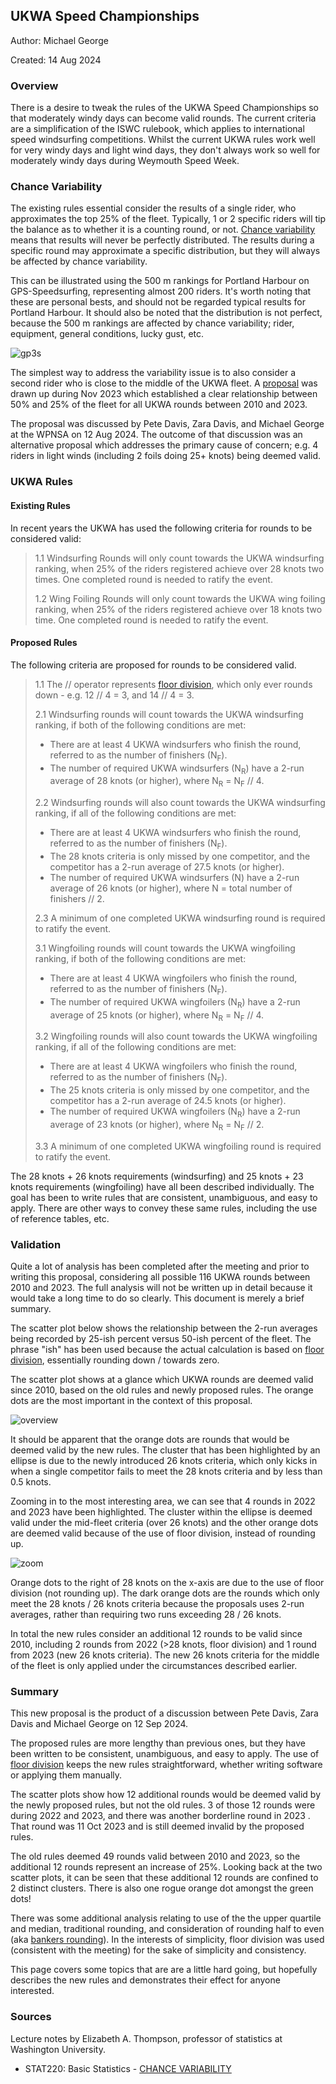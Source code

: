 ## UKWA Speed Championships

Author: Michael George

Created: 14 Aug 2024



### Overview

There is a desire to tweak the rules of the UKWA Speed Championships so that moderately windy days can become valid rounds. The current criteria are a simplification of the ISWC rulebook, which applies to international speed windsurfing competitions. Whilst the current UKWA rules work well for very windy days and light wind days, they don't always work so well for moderately windy days during Weymouth Speed Week.



### Chance Variability

The existing rules essential consider the results of a single rider, who approximates the top 25% of the fleet. Typically, 1 or 2 specific riders will tip the balance as to whether it is a counting round, or not. [Chance variability](chance-variability.pdf) means that results will never be perfectly distributed.  The results during a specific round may approximate a specific distribution, but they will always be affected by chance variability.

This can be illustrated using the 500 m rankings for Portland Harbour on GPS-Speedsurfing, representing almost 200 riders. It's worth noting that these are personal bests, and should not be regarded typical results for Portland Harbour. It should also be noted that the distribution is not perfect, because the 500 m rankings are affected by chance variability; rider, equipment, general conditions, lucky gust, etc.

![gp3s](img/gp3s.png)

The simplest way to address the variability issue is to also consider a second rider who is close to the middle of the UKWA fleet. A [proposal](../proposal-1/README.md) was drawn up during Nov 2023 which established a clear relationship between 50% and 25% of the fleet for all UKWA rounds between 2010 and 2023.

The proposal was discussed by Pete Davis, Zara Davis, and Michael George at the WPNSA on 12 Aug 2024. The outcome of that discussion was an alternative proposal which addresses the primary cause of concern; e.g. 4 riders in light winds (including 2 foils doing 25+ knots) being deemed valid.



### UKWA Rules

#### Existing Rules

In recent years the UKWA has used the following criteria for rounds to be considered valid:

> 1.1 Windsurfing Rounds will only count towards the UKWA windsurfing ranking, when 25% of the riders registered achieve over 28 knots two times. One completed round is needed to ratify the event.
>
> 1.2 Wing Foiling Rounds will only count towards the UKWA wing foiling ranking, when 25% of the riders registered achieve over 18 knots two time. One completed round is needed to ratify the event.



#### Proposed Rules

The following criteria are proposed for rounds to be considered valid.

> 1.1 The // operator represents [floor division](https://www.designgurus.io/answers/detail/what-is-floor-division), which only ever rounds down - e.g. 12 // 4 = 3, and 14 // 4 = 3.
>
> 2.1 Windsurfing rounds will count towards the UKWA windsurfing ranking, if both of the following conditions are met:
>
> - There are at least 4 UKWA windsurfers who finish the round, referred to as the number of finishers (N<sub>F</sub>).
> - The number of required UKWA windsurfers (N<sub>R</sub>) have a 2-run average of 28 knots (or higher), where N<sub>R</sub> = N<sub>F</sub> // 4.
>
> 2.2 Windsurfing rounds will also count towards the UKWA windsurfing ranking, if all of the following conditions are met:
>
> - There are at least 4 UKWA windsurfers who finish the round, referred to as the number of finishers (N<sub>F</sub>).
> - The 28 knots criteria is only missed by one competitor, and the competitor has a 2-run average of 27.5 knots (or higher).
> - The number of required UKWA windsurfers (N) have a 2-run average of 26 knots (or higher), where N = total number of finishers // 2.
>
> 2.3 A minimum of one completed UKWA windsurfing round is required to ratify the event.
>
> 3.1 Wingfoiling rounds will count towards the UKWA wingfoiling ranking, if both of the following conditions are met:
>
> - There are at least 4 UKWA wingfoilers who finish the round, referred to as the number of finishers (N<sub>F</sub>).
> - The number of required UKWA wingfoilers (N<sub>R</sub>) have a 2-run average of 25 knots (or higher), where N<sub>R</sub> = N<sub>F</sub> // 4.
>
> 3.2 Wingfoiling rounds will also count towards the UKWA wingfoiling ranking, if all of the following conditions are met:
>
> - There are at least 4 UKWA wingfoilers who finish the round, referred to as the number of finishers (N<sub>F</sub>).
> - The 25 knots criteria is only missed by one competitor, and the competitor has a 2-run average of 24.5 knots (or higher).
> - The number of required UKWA wingfoilers (N<sub>R</sub>) have a 2-run average of 23 knots (or higher), where N<sub>R</sub> = N<sub>F</sub> // 2.
>
> 3.3  A minimum of one completed UKWA wingfoiling round is required to ratify the event.

The 28 knots + 26 knots requirements (windsurfing) and 25 knots + 23 knots requirements (wingfoiling) have all been described individually. The goal has been to write rules that are consistent, unambiguous, and easy to apply. There are other ways to convey these same rules, including the use of reference tables, etc.



### Validation

Quite a lot of analysis has been completed after the meeting and prior to writing this proposal, considering all possible 116 UKWA rounds between 2010 and 2023. The full analysis will not be written up in detail because it would take a long time to do so clearly. This document is merely a brief summary.

The scatter plot below shows the relationship between the 2-run averages being recorded by 25-ish percent versus 50-ish percent of the fleet. The phrase "ish" has been used because the actual calculation is based on [floor division](https://www.designgurus.io/answers/detail/what-is-floor-division), essentially rounding down / towards zero.

The scatter plot shows at a glance which UKWA rounds are deemed valid since 2010, based on the old rules and newly proposed rules. The orange dots are the most important in the context of this proposal. 

![overview](img/overview.png)

It should be apparent that the orange dots are rounds that would be deemed valid by the new rules. The cluster that has been highlighted by an ellipse is due to the newly introduced 26 knots criteria, which only kicks in when a single competitor fails to meet the 28 knots criteria and by less than 0.5 knots.

Zooming in to the most interesting area, we can see that 4 rounds in 2022 and 2023 have been highlighted. The cluster within the ellipse is deemed valid under the mid-fleet criteria (over 26 knots) and the other orange dots are deemed valid because of the use of floor division, instead of rounding up.

![zoom](img/zoom.png)



Orange dots to the right of 28 knots on the x-axis are due to the use of floor division (not rounding up). The dark orange dots are the rounds which only meet the 28 knots / 26 knots criteria because the proposals uses 2-run averages, rather than requiring two runs exceeding 28 / 26 knots.

In total the new rules consider an additional 12 rounds to be valid since 2010, including 2 rounds from 2022 (>28 knots, floor division) and 1 round from 2023 (new 26 knots criteria). The new 26 knots criteria for the middle of the fleet is only applied under the circumstances described earlier.



### Summary

This new proposal is the product of a discussion between Pete Davis, Zara Davis and Michael George on 12 Sep 2024.

The proposed rules are more lengthy than previous ones, but they have been written to be consistent, unambiguous, and easy to apply. The use of [floor division](https://www.designgurus.io/answers/detail/what-is-floor-division) keeps the new rules straightforward, whether writing software or applying them manually.

The scatter plots show how 12 additional rounds would be deemed valid by the newly proposed rules, but not the old rules. 3 of those 12 rounds were during 2022 and 2023, and there was another borderline round in 2023 . That round was 11 Oct 2023 and is still deemed invalid by the proposed rules.

The old rules deemed 49 rounds valid between 2010 and 2023, so the additional 12 rounds represent an increase of 25%. Looking back at the two scatter plots, it can be seen that these additional 12 rounds are confined to 2 distinct clusters. There is also one rogue orange dot amongst the green dots!

There was some additional analysis relating to use of the the upper quartile and median, traditional rounding, and consideration of rounding half to even (aka [bankers rounding](https://wiki.c2.com/?BankersRounding)). In the interests of simplicity, floor division was used (consistent with the meeting) for the sake of simplicity and consistency.

This page covers some topics that are are a little hard going, but hopefully describes the new rules and demonstrates their effect for anyone interested.



### Sources

Lecture notes by Elizabeth A. Thompson, professor of statistics at Washington University.

- STAT220: Basic Statistics - [CHANCE VARIABILITY](https://faculty.washington.edu/eathomp/S220_06/Lectures/notes6.pdf)
